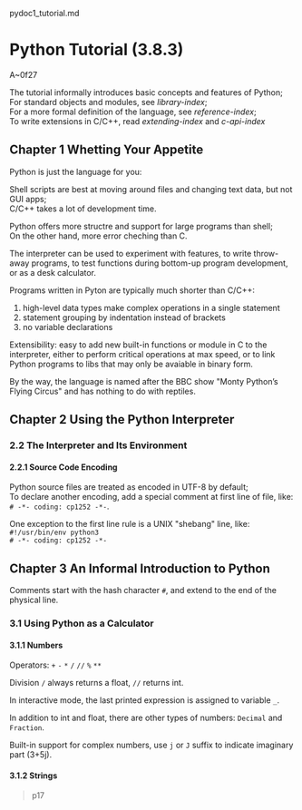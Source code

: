 pydoc1_tutorial.md

Python Tutorial (3.8.3)
================================================================================

A~0f27

The tutorial informally introduces basic concepts and features of Python;  
For standard objects and modules, see *library-index*;  
For a more formal definition of the language, see *reference-index*;  
To write extensions in C/C++, read *extending-index* and *c-api-index*

Chapter 1 Whetting Your Appetite
--------------------------------------------------------------------------------

Python is just the language for you:

Shell scripts are best at moving around files and changing text data, but not GUI apps;  
C/C++ takes a lot of development time.

Python offers more structre and support for large programs than shell;  
On the other hand, more error cheching than C.

The interpreter can be used to experiment with features, to write throw-away programs, to test functions during bottom-up program development, or as a desk calculator.

Programs written in Pyton are typically much shorter than C/C++:
1. high-level data types make complex operations in a single statement
2. statement grouping by indentation instead of brackets
3. no variable declarations

Extensibility: easy to add new built-in functions or module in C to the interpreter, either to perform critical operations at max speed, or to link Python programs to libs that may only be avaiable in binary form.

By the way, the language is named after the BBC show "Monty Python’s Flying Circus" and has nothing to do with
reptiles.

Chapter 2 Using the Python Interpreter
--------------------------------------------------------------------------------

### 2.2 The Interpreter and Its Environment

#### 2.2.1 Source Code Encoding

Python source files are treated as encoded in UTF-8 by default;  
To declare another encoding, add a special comment at first line of file, like:  
`# -*- coding: cp1252 -*-`.

One exception to the first line rule is a UNIX "shebang" line, like:  
`#!/usr/bin/env python3`  
`# -*- coding: cp1252 -*-`

Chapter 3 An Informal Introduction to Python
--------------------------------------------------------------------------------

Comments start with the hash character `#`, and extend to the end of the physical line.

### 3.1 Using Python as a Calculator

#### 3.1.1 Numbers

Operators: `+` `-` `*` `/` `//` `%` `**`

Division `/` always returns a float, `//` returns int.

In interactive mode, the last printed expression is assigned to variable `_`.

In addition to int and float, there are other types of numbers: `Decimal` and `Fraction`.

Built-in support for complex numbers, use `j` or `J` suffix to indicate imaginary part (3+5j).

#### 3.1.2 Strings

> p17